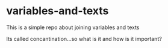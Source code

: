 # variables-and-texts

This is a simple repo about joining variables and texts

Its called concantination...so what is it and how is it important?
